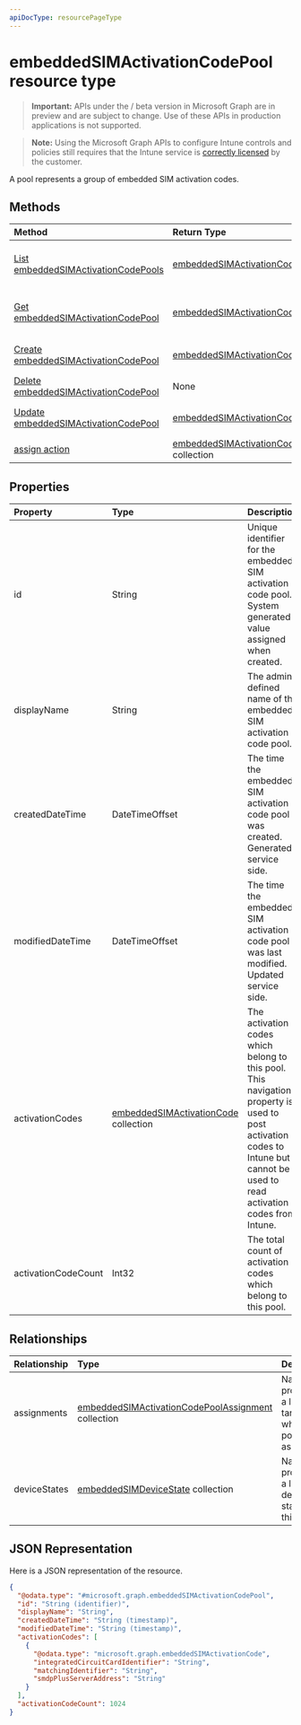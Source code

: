 ```yaml
---
apiDocType: resourcePageType
---
```

# embeddedSIMActivationCodePool resource type

> **Important:** APIs under the / beta version in Microsoft Graph are in preview and are subject to change. Use of these APIs in production applications is not supported.

> **Note:** Using the Microsoft Graph APIs to configure Intune controls and policies still requires that the Intune service is [correctly licensed](https://go.microsoft.com/fwlink/?linkid=839381) by the customer.

A pool represents a group of embedded SIM activation codes.
## Methods
|Method|Return Type|Description|
|:---|:---|:---|
|[List embeddedSIMActivationCodePools](../api/intune_esim_embeddedsimactivationcodepool_list.md)|[embeddedSIMActivationCodePool](../resources/intune_esim_embeddedsimactivationcodepool.md) collection|List properties and relationships of the [embeddedSIMActivationCodePool](../resources/intune_esim_embeddedsimactivationcodepool.md) objects.|
|[Get embeddedSIMActivationCodePool](../api/intune_esim_embeddedsimactivationcodepool_get.md)|[embeddedSIMActivationCodePool](../resources/intune_esim_embeddedsimactivationcodepool.md)|Read properties and relationships of the [embeddedSIMActivationCodePool](../resources/intune_esim_embeddedsimactivationcodepool.md) object.|
|[Create embeddedSIMActivationCodePool](../api/intune_esim_embeddedsimactivationcodepool_create.md)|[embeddedSIMActivationCodePool](../resources/intune_esim_embeddedsimactivationcodepool.md)|Create a new [embeddedSIMActivationCodePool](../resources/intune_esim_embeddedsimactivationcodepool.md) object.|
|[Delete embeddedSIMActivationCodePool](../api/intune_esim_embeddedsimactivationcodepool_delete.md)|None|Deletes a [embeddedSIMActivationCodePool](../resources/intune_esim_embeddedsimactivationcodepool.md).|
|[Update embeddedSIMActivationCodePool](../api/intune_esim_embeddedsimactivationcodepool_update.md)|[embeddedSIMActivationCodePool](../resources/intune_esim_embeddedsimactivationcodepool.md)|Update the properties of a [embeddedSIMActivationCodePool](../resources/intune_esim_embeddedsimactivationcodepool.md) object.|
|[assign action](../api/intune_esim_embeddedsimactivationcodepool_assign.md)|[embeddedSIMActivationCodePoolAssignment](../resources/intune_esim_embeddedsimactivationcodepoolassignment.md) collection|Not yet documented|

## Properties
|Property|Type|Description|
|:---|:---|:---|
|id|String|Unique identifier for the embedded SIM activation code pool. System generated value assigned when created.|
|displayName|String|The admin defined name of the embedded SIM activation code pool.|
|createdDateTime|DateTimeOffset|The time the embedded SIM activation code pool was created. Generated service side.|
|modifiedDateTime|DateTimeOffset|The time the embedded SIM activation code pool was last modified. Updated service side.|
|activationCodes|[embeddedSIMActivationCode](../resources/intune_esim_embeddedsimactivationcode.md) collection|The activation codes which belong to this pool. This navigation property is used to post activation codes to Intune but cannot be used to read activation codes from Intune.|
|activationCodeCount|Int32|The total count of activation codes which belong to this pool.|

## Relationships
|Relationship|Type|Description|
|:---|:---|:---|
|assignments|[embeddedSIMActivationCodePoolAssignment](../resources/intune_esim_embeddedsimactivationcodepoolassignment.md) collection|Navigational property to a list of targets to which this pool is assigned.|
|deviceStates|[embeddedSIMDeviceState](../resources/intune_esim_embeddedsimdevicestate.md) collection|Navigational property to a list of device states for this pool.|

## JSON Representation
Here is a JSON representation of the resource.
<!-- {
  "blockType": "resource",
  "keyProperty": "id",
  "@odata.type": "microsoft.graph.embeddedSIMActivationCodePool"
}
-->
``` json
{
  "@odata.type": "#microsoft.graph.embeddedSIMActivationCodePool",
  "id": "String (identifier)",
  "displayName": "String",
  "createdDateTime": "String (timestamp)",
  "modifiedDateTime": "String (timestamp)",
  "activationCodes": [
    {
      "@odata.type": "microsoft.graph.embeddedSIMActivationCode",
      "integratedCircuitCardIdentifier": "String",
      "matchingIdentifier": "String",
      "smdpPlusServerAddress": "String"
    }
  ],
  "activationCodeCount": 1024
}
```





